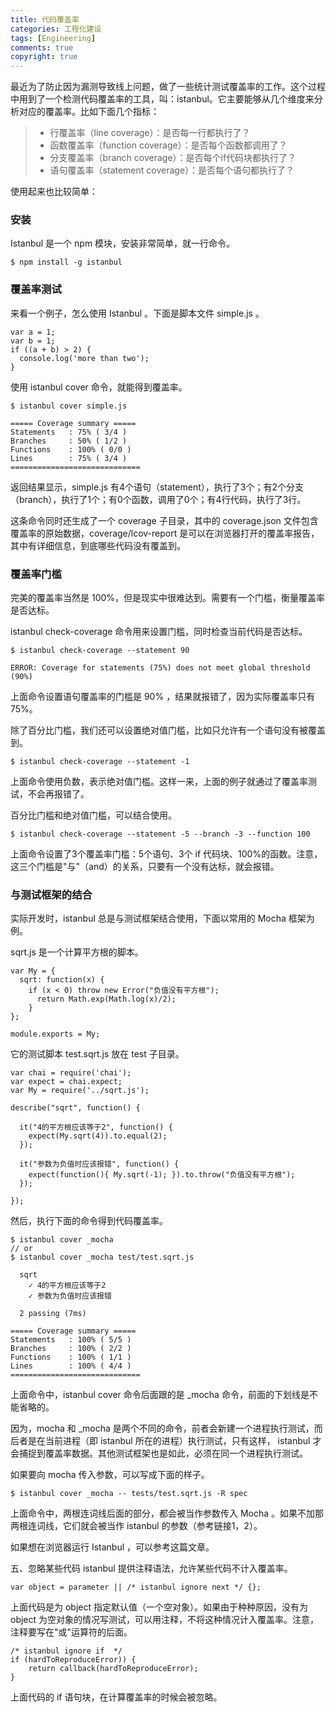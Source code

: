 ```yaml
---
title: 代码覆盖率
categories: 工程化建设
tags: [Engineering]
comments: true
copyright: true
---
```

最近为了防止因为漏测导致线上问题，做了一些统计测试覆盖率的工作。这个过程中用到了一个检测代码覆盖率的工具，叫：istanbul。它主要能够从几个维度来分析对应的覆盖率。比如下面几个指标：

> - 行覆盖率（line coverage）：是否每一行都执行了？
> - 函数覆盖率（function coverage）：是否每个函数都调用了？
> - 分支覆盖率（branch coverage）：是否每个if代码块都执行了？
> - 语句覆盖率（statement coverage）：是否每个语句都执行了？

使用起来也比较简单：

### 安装
Istanbul 是一个 npm 模块，安装非常简单，就一行命令。
```
$ npm install -g istanbul
```

### 覆盖率测试
来看一个例子，怎么使用 Istanbul 。下面是脚本文件 simple.js 。
```
var a = 1;
var b = 1;
if ((a + b) > 2) {
  console.log('more than two');
}
```
使用 istanbul cover 命令，就能得到覆盖率。
```
$ istanbul cover simple.js

===== Coverage summary =====
Statements   : 75% ( 3/4 )
Branches     : 50% ( 1/2 )
Functions    : 100% ( 0/0 )
Lines        : 75% ( 3/4 )
=============================
```
返回结果显示，simple.js 有4个语句（statement），执行了3个；有2个分支（branch），执行了1个；有0个函数，调用了0个；有4行代码，执行了3行。

这条命令同时还生成了一个 coverage 子目录，其中的 coverage.json 文件包含覆盖率的原始数据，coverage/lcov-report 是可以在浏览器打开的覆盖率报告，其中有详细信息，到底哪些代码没有覆盖到。

### 覆盖率门槛
完美的覆盖率当然是 100%，但是现实中很难达到。需要有一个门槛，衡量覆盖率是否达标。

istanbul check-coverage 命令用来设置门槛，同时检查当前代码是否达标。

```
$ istanbul check-coverage --statement 90

ERROR: Coverage for statements (75%) does not meet global threshold (90%)
```
上面命令设置语句覆盖率的门槛是 90% ，结果就报错了，因为实际覆盖率只有75%。

除了百分比门槛，我们还可以设置绝对值门槛，比如只允许有一个语句没有被覆盖到。

```
$ istanbul check-coverage --statement -1
```
上面命令使用负数，表示绝对值门槛。这样一来，上面的例子就通过了覆盖率测试，不会再报错了。

百分比门槛和绝对值门槛，可以结合使用。

```
$ istanbul check-coverage --statement -5 --branch -3 --function 100
```
上面命令设置了3个覆盖率门槛：5个语句、3个 if 代码块、100%的函数。注意，这三个门槛是"与"（and）的关系，只要有一个没有达标，就会报错。

### 与测试框架的结合
实际开发时，istanbul 总是与测试框架结合使用，下面以常用的 Mocha 框架为例。

sqrt.js 是一个计算平方根的脚本。

```
var My = {
  sqrt: function(x) {
    if (x < 0) throw new Error("负值没有平方根");
      return Math.exp(Math.log(x)/2);
    }
};

module.exports = My;
```
它的测试脚本 test.sqrt.js 放在 test 子目录。

```
var chai = require('chai');
var expect = chai.expect;
var My = require('../sqrt.js');

describe("sqrt", function() {

  it("4的平方根应该等于2", function() {
    expect(My.sqrt(4)).to.equal(2);
  });

  it("参数为负值时应该报错", function() {
    expect(function(){ My.sqrt(-1); }).to.throw("负值没有平方根");
  });

});
```
然后，执行下面的命令得到代码覆盖率。

```
$ istanbul cover _mocha
// or
$ istanbul cover _mocha test/test.sqrt.js

  sqrt
    ✓ 4的平方根应该等于2 
    ✓ 参数为负值时应该报错 

  2 passing (7ms)

===== Coverage summary =====
Statements   : 100% ( 5/5 )
Branches     : 100% ( 2/2 )
Functions    : 100% ( 1/1 )
Lines        : 100% ( 4/4 )
=============================
```
上面命令中，istanbul cover 命令后面跟的是 _mocha 命令，前面的下划线是不能省略的。

因为，mocha 和 _mocha 是两个不同的命令，前者会新建一个进程执行测试，而后者是在当前进程（即 istanbul 所在的进程）执行测试，只有这样， istanbul 才会捕捉到覆盖率数据。其他测试框架也是如此，必须在同一个进程执行测试。

如果要向 mocha 传入参数，可以写成下面的样子。
```
$ istanbul cover _mocha -- tests/test.sqrt.js -R spec
```
上面命令中，两根连词线后面的部分，都会被当作参数传入 Mocha 。如果不加那两根连词线，它们就会被当作 istanbul 的参数（参考链接1，2）。

如果想在浏览器运行 Istanbul ，可以参考这篇文章。

五、忽略某些代码
istanbul 提供注释语法，允许某些代码不计入覆盖率。

```
var object = parameter || /* istanbul ignore next */ {};
```
上面代码是为 object 指定默认值（一个空对象）。如果由于种种原因，没有为 object 为空对象的情况写测试，可以用注释，不将这种情况计入覆盖率。注意，注释要写在"或"运算符的后面。

```
/* istanbul ignore if  */
if (hardToReproduceError)) {
    return callback(hardToReproduceError);
}
```
上面代码的 if 语句块，在计算覆盖率的时候会被忽略。
